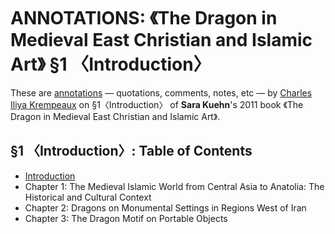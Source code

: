 # ANNOTATIONS: 《The Dragon in Medieval East Christian and Islamic Art》 §1 〈Introduction〉

These are [annotations](../annotations/) — quotations, comments, notes, etc  — by [Charles Iliya Krempeaux](http://changelog.ca/) on §1〈Introduction〉 of **Sara Kuehn**'s 2011 book 《The Dragon in Medieval East Christian and Islamic Art》.

## §1 〈Introduction〉: Table of Contents
* [Introduction](introduction/)
* Chapter 1: The Medieval Islamic World from Central Asia to Anatolia: The Historical and Cultural Context
* Chapter 2: Dragons on Monumental Settings in Regions West of Iran
* Chapter 3: The Dragon Motif on Portable Objects
